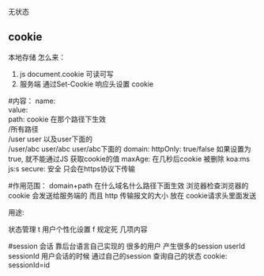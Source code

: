 
无状态

## cookie

本地存储
怎么来：
1. js document.cookie  可读可写
2. 服务端 通过Set-Cookie  响应头设置  cookie




#内容：
name:   
value:   
path: cookie 在那个路径下生效  
/所有路径   
/user  user 以及user下面的  
/user/abc    user/abc user/abc下面的
domain:
httpOnly:  true/false 如果设置为true, 就不能通过JS 获取cookie的值
maxAge: 在几秒后cookie  被删除   koa:ms      js:s
secure:  安全  只会在https协议下传输

#作用范围：
domain+path
在什么域名什么路径下面生效
浏览器检查浏览器的cookie 会发送给服务端的
而且  http 传输报文的大小
放在  cookie请求头里面发送

用途:  

状态管理 t
 用户个性化设置  f 
 规定死  几项内容

#session
会话    靠后台语言自己实现的
很多的用户  产生很多的session
userId
 sessionId 用户会话的时候 通过自己的session 查询自己的状态
 cookie: sessionId=id
